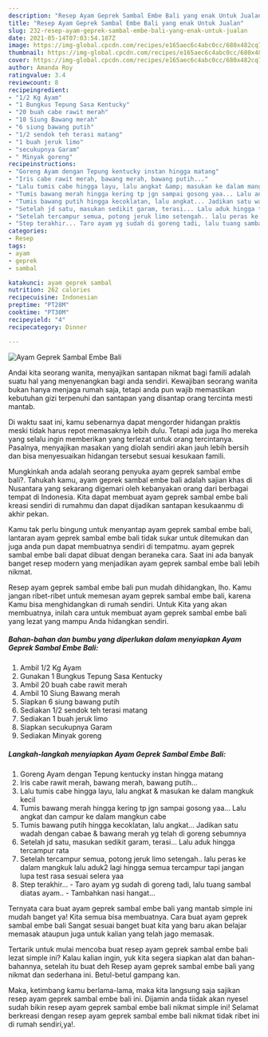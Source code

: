```yaml
---
description: "Resep Ayam Geprek Sambal Embe Bali yang enak Untuk Jualan"
title: "Resep Ayam Geprek Sambal Embe Bali yang enak Untuk Jualan"
slug: 232-resep-ayam-geprek-sambal-embe-bali-yang-enak-untuk-jualan
date: 2021-05-14T07:03:54.187Z
image: https://img-global.cpcdn.com/recipes/e165aec6c4abc0cc/680x482cq70/ayam-geprek-sambal-embe-bali-foto-resep-utama.jpg
thumbnail: https://img-global.cpcdn.com/recipes/e165aec6c4abc0cc/680x482cq70/ayam-geprek-sambal-embe-bali-foto-resep-utama.jpg
cover: https://img-global.cpcdn.com/recipes/e165aec6c4abc0cc/680x482cq70/ayam-geprek-sambal-embe-bali-foto-resep-utama.jpg
author: Amanda Roy
ratingvalue: 3.4
reviewcount: 8
recipeingredient:
- "1/2 Kg Ayam"
- "1 Bungkus Tepung Sasa Kentucky"
- "20 buah cabe rawit merah"
- "10 Siung Bawang merah"
- "6 siung bawang putih"
- "1/2 sendok teh terasi matang"
- "1 buah jeruk limo"
- "secukupnya Garam"
- " Minyak goreng"
recipeinstructions:
- "Goreng Ayam dengan Tepung kentucky instan hingga matang"
- "Iris cabe rawit merah, bawang merah, bawang putih..."
- "Lalu tumis cabe hingga layu, lalu angkat &amp; masukan ke dalam mangkuk kecil"
- "Tumis bawang merah hingga kering tp jgn sampai gosong yaa... Lalu angkat dan campur ke dalam mangkun cabe"
- "Tumis bawang putih hingga kecoklatan, lalu angkat... Jadikan satu wadah dengan cabae &amp; bawang merah yg telah di goreng sebumnya"
- "Setelah jd satu, masukan sedikit garam, terasi... Lalu aduk hingga tercampur rata"
- "Setelah tercampur semua, potong jeruk limo setengah.. lalu peras ke dalam mangkuk lalu aduk2 lagi hingga semua tercampur tapi jangan lupa test rasa sesuai selera yaa"
- "Step terakhir... Taro ayam yg sudah di goreng tadi, lalu tuang sambal diatas ayam.. Tambahkan nasi hangat..."
categories:
- Resep
tags:
- ayam
- geprek
- sambal

katakunci: ayam geprek sambal 
nutrition: 262 calories
recipecuisine: Indonesian
preptime: "PT28M"
cooktime: "PT30M"
recipeyield: "4"
recipecategory: Dinner

---
```



![Ayam Geprek Sambal Embe Bali](https://img-global.cpcdn.com/recipes/e165aec6c4abc0cc/680x482cq70/ayam-geprek-sambal-embe-bali-foto-resep-utama.jpg)

Andai kita seorang wanita, menyajikan santapan nikmat bagi famili adalah suatu hal yang menyenangkan bagi anda sendiri. Kewajiban seorang  wanita bukan hanya menjaga rumah saja, tetapi anda pun wajib memastikan kebutuhan gizi terpenuhi dan santapan yang disantap orang tercinta mesti mantab.

Di waktu  saat ini, kamu sebenarnya dapat mengorder hidangan praktis meski tidak harus repot memasaknya lebih dulu. Tetapi ada juga lho mereka yang selalu ingin memberikan yang terlezat untuk orang tercintanya. Pasalnya, menyajikan masakan yang diolah sendiri akan jauh lebih bersih dan bisa menyesuaikan hidangan tersebut sesuai kesukaan famili. 



Mungkinkah anda adalah seorang penyuka ayam geprek sambal embe bali?. Tahukah kamu, ayam geprek sambal embe bali adalah sajian khas di Nusantara yang sekarang digemari oleh kebanyakan orang dari berbagai tempat di Indonesia. Kita dapat membuat ayam geprek sambal embe bali kreasi sendiri di rumahmu dan dapat dijadikan santapan kesukaanmu di akhir pekan.

Kamu tak perlu bingung untuk menyantap ayam geprek sambal embe bali, lantaran ayam geprek sambal embe bali tidak sukar untuk ditemukan dan juga anda pun dapat membuatnya sendiri di tempatmu. ayam geprek sambal embe bali dapat dibuat dengan beraneka cara. Saat ini ada banyak banget resep modern yang menjadikan ayam geprek sambal embe bali lebih nikmat.

Resep ayam geprek sambal embe bali pun mudah dihidangkan, lho. Kamu jangan ribet-ribet untuk memesan ayam geprek sambal embe bali, karena Kamu bisa menghidangkan di rumah sendiri. Untuk Kita yang akan membuatnya, inilah cara untuk membuat ayam geprek sambal embe bali yang lezat yang mampu Anda hidangkan sendiri.

<!--inarticleads1-->

##### Bahan-bahan dan bumbu yang diperlukan dalam menyiapkan Ayam Geprek Sambal Embe Bali:

1. Ambil 1/2 Kg Ayam
1. Gunakan 1 Bungkus Tepung Sasa Kentucky
1. Ambil 20 buah cabe rawit merah
1. Ambil 10 Siung Bawang merah
1. Siapkan 6 siung bawang putih
1. Sediakan 1/2 sendok teh terasi matang
1. Sediakan 1 buah jeruk limo
1. Siapkan secukupnya Garam
1. Sediakan  Minyak goreng




<!--inarticleads2-->

##### Langkah-langkah menyiapkan Ayam Geprek Sambal Embe Bali:

1. Goreng Ayam dengan Tepung kentucky instan hingga matang
1. Iris cabe rawit merah, bawang merah, bawang putih...
1. Lalu tumis cabe hingga layu, lalu angkat &amp; masukan ke dalam mangkuk kecil
1. Tumis bawang merah hingga kering tp jgn sampai gosong yaa... Lalu angkat dan campur ke dalam mangkun cabe
1. Tumis bawang putih hingga kecoklatan, lalu angkat... Jadikan satu wadah dengan cabae &amp; bawang merah yg telah di goreng sebumnya
1. Setelah jd satu, masukan sedikit garam, terasi... Lalu aduk hingga tercampur rata
1. Setelah tercampur semua, potong jeruk limo setengah.. lalu peras ke dalam mangkuk lalu aduk2 lagi hingga semua tercampur tapi jangan lupa test rasa sesuai selera yaa
1. Step terakhir... - Taro ayam yg sudah di goreng tadi, lalu tuang sambal diatas ayam.. - Tambahkan nasi hangat...




Ternyata cara buat ayam geprek sambal embe bali yang mantab simple ini mudah banget ya! Kita semua bisa membuatnya. Cara buat ayam geprek sambal embe bali Sangat sesuai banget buat kita yang baru akan belajar memasak ataupun juga untuk kalian yang telah jago memasak.

Tertarik untuk mulai mencoba buat resep ayam geprek sambal embe bali lezat simple ini? Kalau kalian ingin, yuk kita segera siapkan alat dan bahan-bahannya, setelah itu buat deh Resep ayam geprek sambal embe bali yang nikmat dan sederhana ini. Betul-betul gampang kan. 

Maka, ketimbang kamu berlama-lama, maka kita langsung saja sajikan resep ayam geprek sambal embe bali ini. Dijamin anda tiidak akan nyesel sudah bikin resep ayam geprek sambal embe bali nikmat simple ini! Selamat berkreasi dengan resep ayam geprek sambal embe bali nikmat tidak ribet ini di rumah sendiri,ya!.

